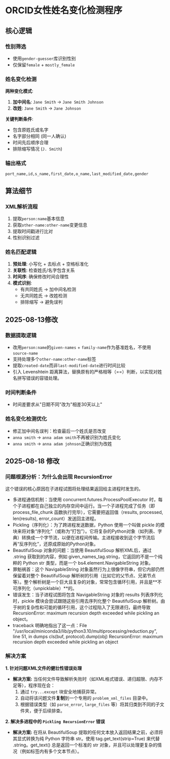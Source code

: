 # ORCID女性姓名变化检测程序

## 核心逻辑

### 性别筛选
- 使用`gender-guesser`库识别性别
- 仅保留`female` + `mostly_female`

### 姓名变化检测
**两种变化模式**:
1. **加中间名**: `Jane Smith` → `Jane Smith Johnson`
2. **改姓**: `Jane Smith` → `Jane Johnson`

**关键判断条件**:
- 包含原姓氏或名字
- 名字部分相同 (同一人确认)  
- 时间先后顺序合理
- 排除缩写情况 (`J. Smith`)

### 输出格式
```csv
port_name,id,s_name,first_date,o_name,last_modified_date,gender
```

## 算法细节

### XML解析流程
1. 提取`person:name`基本信息
2. 获取`other-name:other-name`变更信息  
3. 提取时间戳进行比对
4. 性别识别过滤

### 姓名匹配逻辑
1. **预处理**: 小写化 + 去标点 + 空格标准化
2. **关联性**: 检查姓氏/名字包含关系
3. **时间序**: 确保修改时间合理性
4. **模式识别**: 
   - 有共同姓氏 → 加中间名检测
   - 无共同姓氏 → 改姓检测
   - 排除缩写 → 避免误判

## 2025-08-13修改

### 数据提取逻辑
- 改用`person:name`的`given-names` + `family-name`作为基准姓名，不使用`source-name`
- 支持处理多个`other-name:other-name`标签
- 提取`created-date`而非`last-modified-date`进行时间比较
- 引入 Levenshtein 距离算法，替换原有的严格相等（==）判断，以实现对姓名拼写错误的容错处理。


### 时间判断条件
- 时间差要求从"日期不同"改为"相差30天以上"

### 姓名变化检测优化
- 修正加中间名误判：检查最后一个姓氏是否改变
- `anna smith` → `anna adam smith`不再被识别为姓氏变化
- `anna smith` → `anna adam johnson`正确识别为改姓


## 2025-08-18 修改

### 问题根源分析：为什么会出现 RecursionError
这个错误的核心原因在子进程试图将处理结果返回给主进程时发生的。

- 多进程通信机制：当使用 concurrent.futures.ProcessPoolExecutor 时，每个子进程都在自己独立的内存空间中运行。当一个子进程完成了任务（即 process_file_chunk 函数执行完毕），它需要把返回值（results, processed, len(results), error_count）发送回主进程。
- Pickling（序列化）：为了跨进程发送数据，Python 使用一个叫做 pickle 的模块来将对象“序列化”（或称为“打包”）。它将复杂的Python对象（如列表、字典）转换成一个字节流，以便在进程间传输。主进程接收到这个字节流后再“反序列化”，还原成原始的Python对象。
- BeautifulSoup 对象的问题：当使用 BeautifulSoup 解析XML后，通过 .string 获取到的内容，例如 given_names_tag.string，它返回的不是一个纯粹的 Python str 类型，而是一个 bs4.element.NavigableString 对象。
- 罪魁祸首：这个 NavigableString 对象虽然行为上很像字符串，但它内部仍然保留着对整个 BeautifulSoup 解析树的引用（比如它的父节点、兄弟节点等）。整个解析树是一个巨大且复杂的对象，常常包含循环引用，并且是**不可序列化（unpicklable）**的。
- 错误发生：当子进程试图将包含 NavigableString 对象的 results 列表序列化时，pickle 模块会尝试跟随这些引用去序列化整个 BeautifulSoup 解析树。由于树的复杂性和可能的循环引用，这个过程陷入了无限递归，最终导致 RecursionError: maximum recursion depth exceeded while pickling an object。
- traceback 明确地指出了这一点：File "/usr/local/miniconda3/lib/python3.10/multiprocessing/reduction.py", line 51, in dumps cls(buf, protocol).dump(obj) RecursionError: maximum recursion depth exceeded while pickling an object

### 解决方案

**1. 针对问题XML文件的健壮性错误处理**

*   **解决方案:** 当任何文件导致解析失败时（如XML格式错误、递归超限、内存不足等），程序现在会：
    1.  通过 `try...except` 块安全地捕获异常。
    2.  自动将该问题文件**复制**到一个专用的 `problem_xml_files` 目录中。
    3.  根据错误类型（如 `parse_error`, `large_files` 等）将其归类到不同的子文件夹，便于后续排查。

**2. 解决多进程中的 `Pickling RecursionError` 错误**

*   **解决方案:** 在将从 BeautifulSoup 提取的任何文本放入返回结果之前，必须将其显式转换为纯 Python 字符串 str。使用 tag.get_text(strip=True) 来代替 .string。get_text() 总是返回一个标准的 str 对象，并且可以处理更复杂的情况（例如标签内有多个文本节点）。



